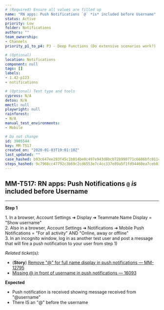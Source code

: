 ```yaml
---
# (Required) Ensure all values are filled up
name: "RN apps: Push Notifications `@` *is* included before Username"
status: Active
priority: Low
folder: Notifications
authors: ""
team_ownership: 
- Channels
priority_p1_to_p4: P3 - Deep Functions (Do extensive scenarios work?)

# (Optional)
location: Notifications
component: null
tags: []
labels: 
- 1.42-p123
- notifications

# (Optional) Test type and tools
cypress: N/A
detox: N/A
mmctl: null
playwright: null
rainforest: 
- N/A
manual_test_environments: 
- Mobile

# Do not change
id: 3905544
key: MM-T517
created_on: "2020-01-03T19:01:18Z"
last_updated: ""
case_hashed: b93c647ee293f45c1b014be0c497e943d8bcb72b990771c6686bfc01149e37d08aa86395cf010d1acab9a9a1e8cbb14b
steps_hashed: 9c7968cc47792c3b69c2cd6553e7c4cc337e89a5f1fd94460ea7ceb033f6a0995a798e4dd26e20e5dbd565acb2d4956b
---
```


<!-- (Auto-generated) Based on frontmatter's "key" and "name" -->

## MM-T517: RN apps: Push Notifications `@` _is_ included before Username

---

**Step 1**

1\. In a browser, Account Settings ➜ Display ➜ Teammate Name Display = "Show username"\
2\. Also in a browser, Account Settings ➜ Notifications ➜ Mobile Push Notifications = "For all activity" AND "Online, away or offline"\
3\. In an incognito window, log in as another test user and post a message that will fire a push notification to your user from step 1)

_Related ticket(s):_

- (**Story**) [Remove "@" for full name display in push notifications — MM-12795](http://MMTHTTPS%3A//MATTERMOST.ATLASSIAN.NET/BROWSE/MM-12795)
- [Missing @ in front of username in push notifications — 16093](HTTPS://MATTERMOST.ATLASSIAN.NET/BROWSE/MM-16093)

**Expected**

- Push notification is received showing message received from "@username"
- There IS an "@" before the username
